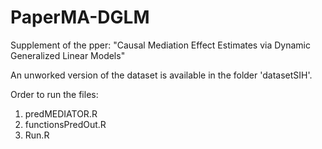 # PaperMA-DGLM
Supplement of the pper: "Causal Mediation Effect Estimates via Dynamic Generalized Linear Models"

An unworked version of the dataset is available in the folder 'datasetSIH'.

Order to run the files: 
1. predMEDIATOR.R 
2. functionsPredOut.R
3. Run.R
